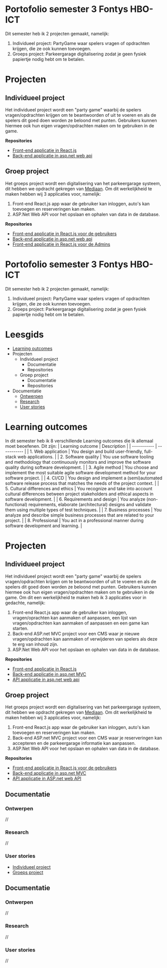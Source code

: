 # Portofolio semester 3 Fontys HBO-ICT
Dit semester heb ik 2 projecten gemaakt, namelijk:
1. Individueel project: PartyGame waar spelers vragen of opdrachten krijgen, die ze ook kunnen toevoegen.
2. Groeps project: Parkeergarage digitalisering zodat je geen fysiek papiertje nodig hebt om te betalen.
# Projecten
## Individueel project
Het individueel project wordt een "party game" waarbij de spelers vragen/opdrachten krijgen om te beantwoorden of uit te voeren en als de spelers dit goed doen worden ze beloond met punten. Gebruikers kunnen hiermee ook hun eigen vragen/opdrachten maken om te gebruiken in de game.

**Repositories**
- [Front-end applicatie in React.js](https://github.com/Espilonius/front-end_PartyGame_S3)
- [Back-end applicatie in asp.net web api](https://github.com/Espilonius/API_PartyGame_S3)

## Groep project
Het groeps project wordt een digitalisering van het parkeergarage systeem, dit hebben we opdracht gekregen van [Mediaan](https://mediaan.com/nl). Om dit werkelijkheid te maken hebben wij 3 applicaties voor, namelijk:
1. Front-end React.js app waar de gebruiker kan inloggen, auto's kan toevoegen en reserveringen kan maken.
2. ASP.Net Web API voor het opslaan en ophalen van data in de database.

**Repositories**
- [Front-end applicatie in React.js voor de gebruikers](https://github.com/ParKings-inc/proftaak_s3_front-end)
- [Back-end applicatie in asp.net web api](https://github.com/ParKings-inc/Proftaak_S3_API)
- [Front-end applicatie in React.js voor de Admins](https://github.com/davey2206/Proftaak_S3_CMS)
# Portofolio semester 3 Fontys HBO-ICT
Dit semester heb ik 2 projecten gemaakt, namelijk:
1. Individueel project: PartyGame waar spelers vragen of opdrachten krijgen, die ze ook kunnen toevoegen.
2. Groeps project: Parkeergarage digitalisering zodat je geen fysiek papiertje nodig hebt om te betalen.

# Leesgids
- [Learning outcomes](#learning-outcomes)
- Projecten
    - Individueel project
        - Documentatie
        - Repositories
    - Groep project
        - Documentatie
        - Repositories
- Documentatie
    - [Ontwerpen](#ontwerpen)
    - [Research](#research)
    - [User stories](#user-stories)

# Learning outcomes 
In dit semester heb ik 8 verschillende Learning outcomes die ik allemaal moet beoefenen. Dit zijn:
| Learning outcome | Description |
| ----------- | ----------- |
| 1. Web application | You design and build user-friendly, full-stack web applications. |
| 2. Software quality | You use software tooling and methodology that continuously monitors and improve the software quality during software development. |
| 3. Agile method | You choose and implement the most suitable agile software development method for your software project. |
| 4. CI/CD | You design and implement a (semi)automated software release process that matches the needs of the project context. |
| 5. Cultural differences and ethics | You recognize and take into account cultural differences between project stakeholders and ethical aspects in software development. |
| 6. Requirements and design | You analyze (non-functional) requirements, elaborate (architectural) designs and validate them using multiple types of test techniques. |
| 7. Business processes | You analyze and describe simple business processes that are related to your project. |
| 8. Professional | You act in a professional manner during software development and learning. |

# Projecten
## Individueel project
Het individueel project wordt een "party game" waarbij de spelers vragen/opdrachten krijgen om te beantwoorden of uit te voeren en als de spelers dit goed doen worden ze beloond met punten. Gebruikers kunnen hiermee ook hun eigen vragen/opdrachten maken om te gebruiken in de game. Om dit een werkelijkheid te maken heb ik 3 applicaties voor in gedachte, namelijk:
1. Front-end React.js app waar de gebruiker kan inloggen, vragen/oprachten kan aanmaken of aanpassen, een lijst van vragen/opdrachten kan aanmaken of aanpassen en een game kan starten.
2. Back-end ASP.net MVC project voor een CMS waar je nieuwe vragen/opdrachten kan aanmaken of verwijderen van spelers als deze te erg van inhoud zijn.
3. ASP.Net Web API voor het opslaan en ophalen van data in de database.

**Repositories**
- [Front-end applicatie in React.js](https://github.com/Espilonius/front-end_PartyGame_S3)
- [Back-end applicatie in asp.net MVC](//)
- [API applicatie in asp.net web api](https://github.com/Espilonius/API_PartyGame_S3)

## Groep project
Het groeps project wordt een digitalisering van het parkeergarage systeem, dit hebben we opdracht gekregen van [Mediaan](https://mediaan.com/nl). Om dit werkelijkheid te maken hebben wij 3 applicaties voor, namelijk:
1. Front-end React.js app waar de gebruiker kan inloggen, auto's kan toevoegen en reserveringen kan maken.
2. Back-end ASP.net MVC project voor een CMS waar je reserveringen kan accepteren en de parkeergarage informatie kan aanpassen.
3. ASP.Net Web API voor het opslaan en ophalen van data in de database.

**Repositories**
- [Front-end applicatie in React.js voor de gebruikers](https://github.com/ParKings-inc/proftaak_s3_front-end)
- [Back-end applicatie in asp.net MVC](https://github.com/davey2206/Proftaak_S3_CMS)
- [API applicatie in ASP.net web API](https://github.com/ParKings-inc/Proftaak_S3_API)

## Documentatie
### Ontwerpen
//
### Research
//
### User stories
- [Individueel project](https://github.com/Espilonius/Portofolio-S3/Documentatie/User_Stories/Individueel)
- [Groeps project](https://github.com/Espilonius/Portofolio-S3/Documentatie/User_Stories/Groep_Proftaak)
## Documentatie
### Ontwerpen
//
### Research
//
### User stories
//
